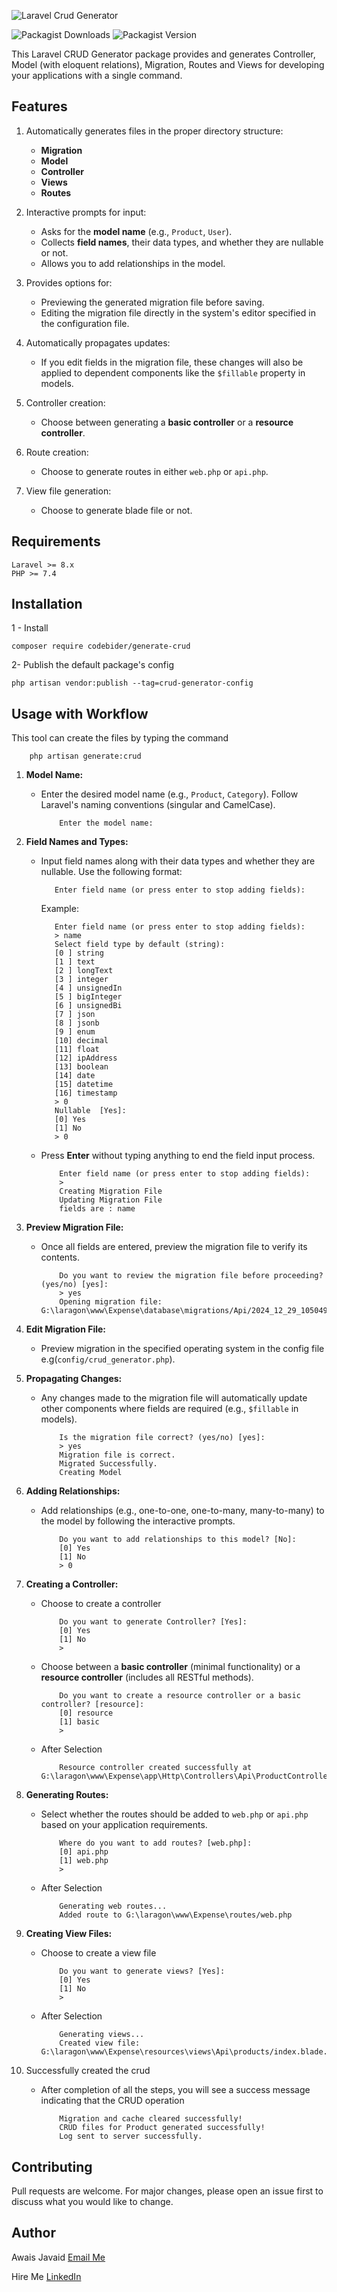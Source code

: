 ![Laravel Crud Generator](https://banners.beyondco.de/Automated%20Crud%20Generation%20Tool.png?theme=dark&packageManager=composer+require&packageName=codebider%2Fgenerate-crud&pattern=zigZag&style=style_1&description=It+automate+the+process+of+repetitive+task+for+creating+crud.&md=1&showWatermark=0&fontSize=75px&images=https%3A%2F%2Flaravel.com%2Fimg%2Flogomark.min.svg)

![Packagist Downloads](https://img.shields.io/packagist/dt/codebider/generate-crud)
![Packagist Version](https://img.shields.io/packagist/v/codebider/generate-crud)


This Laravel CRUD Generator package provides and generates Controller, Model (with eloquent relations), Migration, Routes and Views for developing your applications with a single command.
## Features
1. Automatically generates files in the proper directory structure:
    - **Migration** 
    - **Model**
    - **Controller**
    - **Views**
    - **Routes**

2. Interactive prompts for input:
   - Asks for the **model name** (e.g., `Product`, `User`).
   - Collects **field names**, their data types, and whether they are nullable or not.
   - Allows you to add relationships in the model.

3. Provides options for:
   - Previewing the generated migration file before saving.
   - Editing the migration file directly in the system's editor specified in the configuration file.

4. Automatically propagates updates:
   - If you edit fields in the migration file, these changes will also be applied to dependent components like the `$fillable` property in models.

5. Controller creation:
   - Choose between generating a **basic controller** or a **resource controller**.

6. Route creation:
   - Choose to generate routes in either `web.php` or `api.php`.

7. View file generation:
   -  Choose to generate blade file or not.

## Requirements
    Laravel >= 8.x
    PHP >= 7.4

## Installation
1 - Install
```
composer require codebider/generate-crud
```
2- Publish the default package's config
```
php artisan vendor:publish --tag=crud-generator-config
```

## Usage with Workflow
This tool can create the files by typing the command
```
    php artisan generate:crud
``` 
1. **Model Name:**
   - Enter the desired model name (e.g., `Product`, `Category`). Follow Laravel's naming conventions (singular and CamelCase).
        ```
            Enter the model name:
        ```

2. **Field Names and Types:**
   - Input field names along with their data types and whether they are nullable. Use the following format:
     ```
        Enter field name (or press enter to stop adding fields):
     ```
     Example:
     ```
        Enter field name (or press enter to stop adding fields):
        > name
        Select field type by default (string):
        [0 ] string    
        [1 ] text      
        [2 ] longText  
        [3 ] integer   
        [4 ] unsignedIn
        [5 ] bigInteger
        [6 ] unsignedBi
        [7 ] json      
        [8 ] jsonb     
        [9 ] enum      
        [10] decimal   
        [11] float     
        [12] ipAddress 
        [13] boolean   
        [14] date      
        [15] datetime  
        [16] timestamp 
        > 0
        Nullable  [Yes]:
        [0] Yes
        [1] No
        > 0
     ```
   - Press **Enter** without typing anything to end the field input process.
        ```
            Enter field name (or press enter to stop adding fields):
            >
            Creating Migration File
            Updating Migration File
            fields are : name
        ```

3. **Preview Migration File:**
   - Once all fields are entered, preview the migration file to verify its contents.
        ```
            Do you want to review the migration file before proceeding? (yes/no) [yes]:
            > yes
            Opening migration file: G:\laragon\www\Expense\database\migrations/Api/2024_12_29_105049_create_products_table.php
        ```

4. **Edit Migration File:**
   - Preview migration in the specified operating system in the config file e.g(`config/crud_generator.php`).

5. **Propagating Changes:**
   - Any changes made to the migration file will automatically update other components where fields are required (e.g., `$fillable` in models).
        ```
            Is the migration file correct? (yes/no) [yes]:
            > yes
            Migration file is correct.
            Migrated Successfully.
            Creating Model
        ```

6. **Adding Relationships:**
   - Add relationships (e.g., one-to-one, one-to-many, many-to-many) to the model by following the interactive prompts.
        ```
            Do you want to add relationships to this model? [No]:
            [0] Yes
            [1] No
            > 0
        ```

7. **Creating a Controller:**
    - Choose to create a controller
        ```
            Do you want to generate Controller? [Yes]:
            [0] Yes
            [1] No
            >
        ```
   - Choose between a **basic controller** (minimal functionality) or a **resource controller** (includes all RESTful methods).
        ``` 
            Do you want to create a resource controller or a basic controller? [resource]:
            [0] resource
            [1] basic
            >
        ```
    - After Selection
        ```
            Resource controller created successfully at G:\laragon\www\Expense\app\Http\Controllers\Api\ProductController.php
        ```    

8. **Generating Routes:**
   - Select whether the routes should be added to `web.php` or `api.php` based on your application requirements.
        ```
            Where do you want to add routes? [web.php]:
            [0] api.php
            [1] web.php
            >
        ```
    - After Selection
        ```
            Generating web routes...
            Added route to G:\laragon\www\Expense\routes/web.php
        ```    

9. **Creating View Files:**
    - Choose to create a view file
        ```
            Do you want to generate views? [Yes]:
            [0] Yes
            [1] No
            >
        ```
     - After Selection
        ```
            Generating views...
            Created view file: G:\laragon\www\Expense\resources\views\Api\products/index.blade.php
        ```   

10. Successfully created the crud
    - After completion of all the steps, you will see a success message indicating that the CRUD operation
        ```
            Migration and cache cleared successfully!
            CRUD files for Product generated successfully!
            Log sent to server successfully.
        ```

## Contributing
Pull requests are welcome. For major changes, please open an issue first to discuss what you would like
to change.


## Author

Awais Javaid  [Email Me](mailto:info.awaisjavaid@gmail.com)

Hire Me [LinkedIn](https://www.linkedin.com/in/malikawaisjavaid/)




